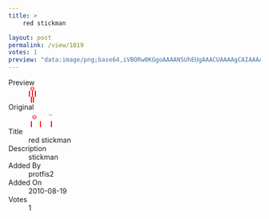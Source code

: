 ```yaml
---
title: >
    red stickman

layout: post
permalink: /view/1019
votes: 1
preview: "data:image/png;base64,iVBORw0KGgoAAAANSUhEUgAAACUAAAAgCAIAAAAaMSbnAAAABnRSTlMA/wD/AP5AXyvrAAAAbUlEQVRIie2VMQ7AIAwDnaj/f3LpULWlJhthCfaUCIlT0AHW2gmK+VePq3M5AljPoHY6/uvu3d/5qM3nrU91nrGfi30Z/CRBsu+DA4B5zKBBM0St7ot44om3Dy/6H/C8nH2dlOrnKZ544u3DuwABqCM/jBxWDQAAAABJRU5ErkJggg=="
---
```

<dl class="side-by-side">
<dt>Preview</dt>
<dd>
    <img class="preview" src="data:image/png;base64,iVBORw0KGgoAAAANSUhEUgAAACUAAAAgCAIAAAAaMSbnAAAABnRSTlMA/wD/AP5AXyvrAAAAbUlEQVRIie2VMQ7AIAwDnaj/f3LpULWlJhthCfaUCIlT0AHW2gmK+VePq3M5AljPoHY6/uvu3d/5qM3nrU91nrGfi30Z/CRBsu+DA4B5zKBBM0St7ot44om3Dy/6H/C8nH2dlOrnKZ544u3DuwABqCM/jBxWDQAAAABJRU5ErkJggg==">
</dd>
<dt>Original</dt>
<dd>
    <img class="preview" src="data:image/png;base64,iVBORw0KGgoAAAANSUhEUgAAAEAAAAAgCAYAAACinX6EAAAAXUlEQVR42u3XQQqAIABFQe9/aRWX4sKVin8eQdjCaoyiUiRJ0svVvtWxW4+PXsSVk7+wAjvHvr75+RGMQQAAIBwg/iXoMygp/ufj9jyn5gUAAAAAAAAAAAAAIAigAXopzzFQQnCbAAAAAElFTkSuQmCC">
</dd>
<dt>Title</dt>
<dd>red stickman</dd>
<dt>Description</dt>
<dd>stickman</dd>
<dt>Added By</dt>
<dd>protfis2</dd>
<dt>Added On</dt>
<dd>2010-08-19</dd>
<dt>Votes</dt>
<dd>1</dd>
</dl>
